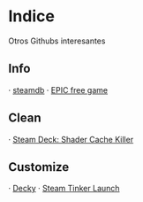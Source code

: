 # Indice
Otros Githubs interesantes

## Info
· [steamdb](https://steamdb.info)
· [EPIC free game](https://rsshub.app/epicgames/freegames/es)

## Clean
· [Steam Deck: Shader Cache Killer](https://github.com/scawp/Steam-Deck.Shader-Cache-Killer)

## Customize
· [Decky](https://github.com/SteamDeckHomebrew/decky-loader)
· [Steam Tinker Launch](https://github.com/sonic2kk/steamtinkerlaunch)
